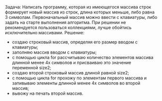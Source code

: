 Задача: Написать программу, которая из имеющегося массива строк формирует новый массив из строк, длина которых меньше, либо равна 3 символам. Первоначальный массив можно ввести с клавиатуры, либо задать на старте выполнения алгоритма. При решении не рекомендуется пользоваться коллекциями, лучше обойтись исключительно массивами.
Решение:
- создаю строковый массив, определяя его размер вводом с клавиатуры;
- заполняю массив вводом с клавиатуры;
- с помощью цикла for рассчитываю количество элементов массива длинной менее 4х символов и присваиваю это значение переменной size2;
- создаю второй строковый массив длиной равной size2;
- с помощью цикла for прохожу по элементам первого массива и запивываю элементы длинной менее 4х символов во второй массив;
- вывожу на печать второй массив.
